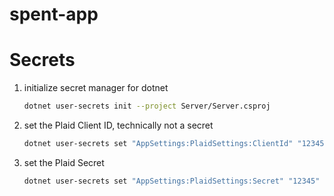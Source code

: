# spent-app


# Secrets

1. initialize secret manager for dotnet
    ```sh
    dotnet user-secrets init --project Server/Server.csproj
    ```
1. set the Plaid Client ID, technically not a secret
    ```sh
    dotnet user-secrets set "AppSettings:PlaidSettings:ClientId" "12345" --project Server/Server.csproj
    ```
1. set the Plaid Secret
    ```sh
    dotnet user-secrets set "AppSettings:PlaidSettings:Secret" "12345" --project Server/Server.csproj
    ```
